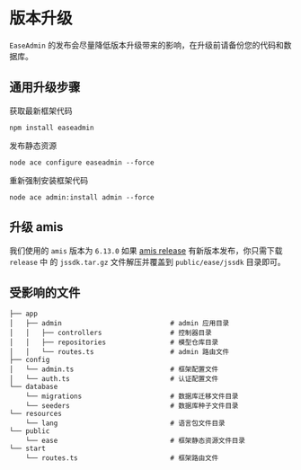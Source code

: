 # 版本升级

`EaseAdmin` 的发布会尽量降低版本升级带来的影响，在升级前请备份您的代码和数据库。

## 通用升级步骤

获取最新框架代码

```
npm install easeadmin
```

发布静态资源 

```
node ace configure easeadmin --force
```

重新强制安装框架代码

```
node ace admin:install admin --force
```

## 升级 amis
我们使用的 `amis` 版本为 `6.13.0` 如果 [amis release](https://github.com/baidu/amis/releases) 有新版本发布，你只需下载 `release` 中 的 `jssdk.tar.gz` 文件解压并覆盖到 `public/ease/jssdk` 目录即可。

## 受影响的文件

```
├── app
│   ├── admin                           # admin 应用目录
│   │   ├── controllers                 # 控制器目录
│   │   ├── repositories                # 模型仓库目录
│   │   └── routes.ts                   # admin 路由文件
├── config
│   └── admin.ts                        # 框架配置文件
│   └── auth.ts                         # 认证配置文件
└── database
    └── migrations                      # 数据库迁移文件目录
    └── seeders                         # 数据库种子文件目录
└── resources
    └── lang                            # 语言包文件目录
└── public
    └── ease                            # 框架静态资源文件目录
└── start
    └── routes.ts                       # 框架路由文件
```